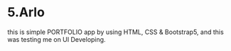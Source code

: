 # 5.Arlo
this is simple PORTFOLIO app by using HTML, CSS &amp; Bootstrap5, and this was testing me on UI Developing.

